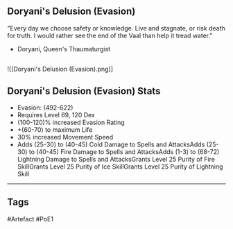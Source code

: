 ## Doryani's Delusion (Evasion)
"Every day we choose safety or knowledge. Live and stagnate, or risk death for truth.
I would rather see the end of the Vaal than help it tread water."
- Doryani, Queen's Thaumaturgist
##
![[Doryani's Delusion (Evasion).png]]
## Doryani's Delusion (Evasion) Stats
- Evasion: (492-622)
- Requires Level 69, 120 Dex
- (100-120)% increased Evasion Rating
- +(60-70) to maximum Life
- 30% increased Movement Speed
- Adds (25-30) to (40-45) Cold Damage to Spells and AttacksAdds (25-30) to (40-45) Fire Damage to Spells and AttacksAdds (1-3) to (68-72) Lightning Damage to Spells and AttacksGrants Level 25 Purity of Fire SkillGrants Level 25 Purity of Ice SkillGrants Level 25 Purity of Lightning Skill


---
## Tags
#Artefact
#PoE1